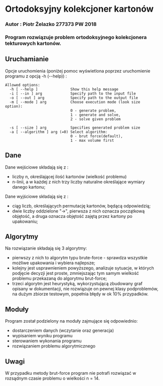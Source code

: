 # Ortodoksyjny kolekcjoner kartonów
### Autor : Piotr Żelazko 277373 PW 2018
### Program rozwiązuje problem ortodoksyjnego kolekcjonera tekturowych kartonów.

## Uruchamianie
Opcje uruchomienia (poniżej pomoc wyświetlona poprzez uruchomienie programu z opcją -h (--help)) :
```
Allowed options:
  -h [ --help ]               Show this help message
  -i [ --in ] arg             Specify path to the input file
  -o [ --out ] arg            Specify path to the output file
  -m [ --mode ] arg           Choose execution mode (look size option):
                              0 - generate problem,
                              1 - generate and solve,
                              2 - solve given problem
                              
  -s [ --size ] arg           Specifies generated problem size
  -a [ --algorithm ] arg (=0) Select algorithm:
                              0 - brut force(default),
                              1 - max volume first
```
## Dane
Dane wejściowe składają się z :
- liczby n, określającej ilość kartonów (wielkość problemu)
- n-linii, a w każdej z nich trzy liczby naturalne określające wymiary danego kartonu;

Dane wyjściowe składają się z :
- ciąg liczb, określających permutację kartonów, będącą odpowiedzią;
- dwie liczby oddzielone "->", pierwsza z nich oznacza początkową objętość,
  a druga oznacza objętość zajętą przez kartony po upakowaniu;
  
## Algorytmy
Na rozwiązanie składają się 3 algorytmy:
- pierwszy z nich to algorytm typu brute-force - sprawdza wszystkie
  możliwe upakowania i wybiera najlepsze;
- kolejny jest usprawnieniem powyższego, analizuje sytuacje,
  w których podjęcie decyzji jest proste, zmniejszając tym 
  samym wielkość problemu przekazaną do algorytmu brut-force;
- trzeci algorytm jest heurystyką, wykorzystującą zbudowany 
  graf opisany w dokumentacji, nie rozwiązuje on pewnej klasy podproblemów,
  na dużym zbiorze testowym, popełnia błędy w ok 10% przypadków.

## Moduły
Program został podzielony na moduły zajmujące się odpowiednio:
- dostarczeniem danych (wczytanie oraz generacja)
- wypisaniem wyniku programu
- sterowaniem wykonania programu
- rozwiązaniem problemu algorytmicznego
## Uwagi
W przypadku metody brut-force program nie potrafi rozwiązać w rozsądnym czasie problemu o wielkości n = 14.

